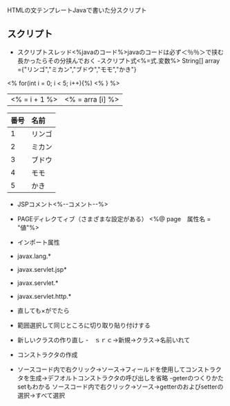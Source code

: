 HTMLの文テンプレートJavaで書いた分スクリプト
## スクリプト
- スクリプトスレッド<%javaのコード%>javaのコードは必ず＜％％＞で挟む長かったらその分挟んでおく
-スクリプト式<%=式.変数%>
String[] array ={"リンゴ","ミカン","ブドウ","モモ","かき"}
<table>
<% for(int i = 0; i < 5; i++){%)
 <tr>
    <td><% = i + 1 %></td><td><% = arra [i] %>
 </tr>
 <% } %>
 </table>
  
 |番号|名前|
 |:-|:-|
 |1|リンゴ|
 |2|ミカン|
 |3|ブドウ|
 |4|モモ|
 |5|かき|
 
 - JSPコメント<%--コメント--%>
 - PAGEディレクてィブ（さまざまな設定がある）
  <%@ page　属性名 = "値"%>
   
 - インポート属性
 - javax.lang.*
 - javax.servlet.jsp*
 - javax.servlet.*
 - javax.servlet.http.*
   
- 直しても×がでたら
- 範囲選択して同じところに切り取り貼り付けする
   
- 新しいクラスの作り直し
-　ｓｒｃ→新規→クラス→名前いれて
- コンストラクタの作成
- ソースコード内で右クリック→ソース→フィールドを使用してコンストラクタを生成→デフオルトコンストラクタの呼び出しを省略
-geterのつくりかたsetもわかる
ソースコード内で右クリック→ソース→getterのおよびsetterの選択→すべて選択
   

